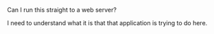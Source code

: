 Can I run this straight to a web server?

I need to understand what it is that that application is trying to do here.
